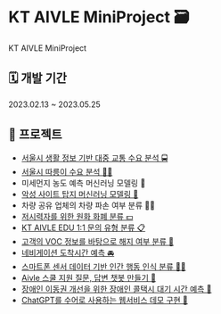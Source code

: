 # KT AIVLE MiniProject 🗃

KT AIVLE MiniProject

## **🗓 개발 기간**

2023.02.13 ~ 2023.05.25

## **📁 프로젝트**
* [서울시 생활 정보 기반 대중 교통 수요 분석 🚍](https://github.com/211dbwls/KT_AIVLE_MiniProject/tree/main/KT_MiniProject01_01)
* [서울시 따릉이 수요 분석 🚴‍♂](https://github.com/211dbwls/KT_AIVLE_MiniProject/tree/main/KT_MiniProject01_02)
* 미세먼지 농도 예측 머신러닝 모델링 🌉
* [악성 사이트 탑지 머신러닝 모델링 👿](https://github.com/211dbwls/KT_AIVLE_MiniProject/tree/main/KT_MiniProject02_02)
* 차량 공유 업체의 차량 파손 여부 분류 👨‍🏭
* [저시력자를 위한 원화 화폐 분류 💵](https://github.com/211dbwls/KT_AIVLE_MiniProject/tree/main/KT_MiniProject03_02)
* [KT AIVLE EDU 1:1 문의 유형 분류 📋](https://github.com/211dbwls/KT_AIVLE_MiniProject/tree/main/KT_MiniProject04)
* [고객의 VOC 정보를 바탕으로 해지 여부 분류 📱](https://github.com/211dbwls/KT_AIVLE_MiniProject/tree/main/KT_MiniProject05_01)
* [네비게이션 도착시간 예측 🚘](https://github.com/211dbwls/KT_AIVLE_MiniProject/tree/main/KT_MiniProject05_02)
* [스마트폰 센서 데이터 기반 인간 행동 인식 분류 🏃‍♀](https://github.com/211dbwls/KT_AIVLE_MiniProject/tree/main/KT_MiniProject05_03)
* [Aivle 스쿨 지원 질문, 답변 챗봇 만들기 🤖](https://github.com/211dbwls/AI_Portfolio/tree/main/KT_MiniProject06_01)
* [장애인 이동권 개선을 위한 장애인 콜택시 대기 시간 예측 🚖](https://github.com/211dbwls/AI_Portfolio/tree/main/KT_MiniProjcet06_02)
* [ChatGPT를 수어로 사용하는 웹서비스 데모 구현 🤙](https://github.com/211dbwls/AI_Portfolio/tree/main/KT_MiniProject07)
